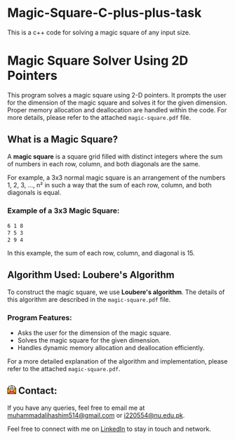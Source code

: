 # Magic-Square-C-plus-plus-task
This is a c++ code for solving a magic square of any input size.

# Magic Square Solver Using 2D Pointers

This program solves a magic square using 2-D pointers. It prompts the user for the dimension of the magic square and solves it for the given dimension. Proper memory allocation and deallocation are handled within the code. For more details, please refer to the attached `magic-square.pdf` file.

## What is a Magic Square?

A **magic square** is a square grid filled with distinct integers where the sum of numbers in each row, column, and both diagonals are the same.

For example, a 3x3 normal magic square is an arrangement of the numbers 1, 2, 3, ..., n² in such a way that the sum of each row, column, and both diagonals is equal.

### Example of a 3x3 Magic Square:

    6 1 8
    7 5 3
    2 9 4

In this example, the sum of each row, column, and diagonal is 15.

## Algorithm Used: Loubere's Algorithm

To construct the magic square, we use **Loubere's algorithm**. The details of this algorithm are described in the `magic-square.pdf` file.

### Program Features:
- Asks the user for the dimension of the magic square.
- Solves the magic square for the given dimension.
- Handles dynamic memory allocation and deallocation efficiently.

For a more detailed explanation of the algorithm and implementation, please refer to the attached `magic-square.pdf`.

## <img src="email.png" width="20"/> Contact:
If you have any queries, feel free to email me at [muhammadalihashim514@gmail.com](mailto:muhammadalihashim514@gmail.com) or [i220554@nu.edu.pk](mailto:i220554@nu.edu.pk).

Feel free to connect with me on [LinkedIn](https://www.linkedin.com/in/muhammad-ali-hashim-5115882b4) to stay in touch and network.
